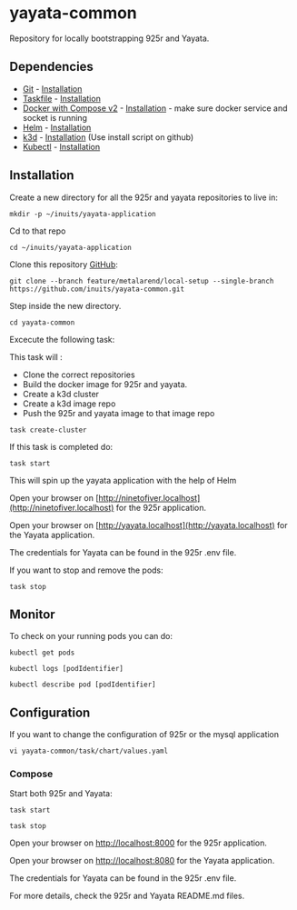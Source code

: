 # yayata-common

Repository for locally bootstrapping 925r and Yayata.

## Dependencies

- [Git](https://git-scm.com/) - [Installation](https://git-scm.com/download/linux)
- [Taskfile](https://taskfile.dev/) - [Installation](https://taskfile.dev/installation/#install-script)
- [Docker with Compose v2](https://docs.docker.com/compose/) - [Installation](https://docs.docker.com/compose/install/linux/) - make sure docker service and socket is running
- [Helm](https://helm.sh/) - [Installation](https://helm.sh/docs/intro/install/)
- [k3d](https://k3d.io/v5.7.4/) - [Installation](https://github.com/k3d-io/k3d) (Use install script on github)
- [Kubectl](https://kubernetes.io/docs/reference/kubectl/) - [Installation](https://kubernetes.io/docs/tasks/tools/install-kubectl-linux/)

## Installation

Create a new directory for all the 925r and yayata repositories to live in:

```
mkdir -p ~/inuits/yayata-application
```

Cd to that repo

```
cd ~/inuits/yayata-application
```

Clone this repository [GitHub]():

```
git clone --branch feature/metalarend/local-setup --single-branch https://github.com/inuits/yayata-common.git
```

Step inside the new directory.

```
cd yayata-common
```

Excecute the following task: 

This task will :
- Clone the correct repositories 
- Build the docker image for 925r and yayata. 
- Create a k3d cluster 
- Create a k3d image repo
- Push the 925r and yayata image to that image repo
```
task create-cluster
```

If this task is completed do: 
```
task start
```

This will spin up the yayata application with the help of Helm

Open your browser on [http://ninetofiver.localhost](http://ninetofiver.localhost) for the 925r application.

Open your browser on [http://yayata.localhost](http://yayata.localhost) for the Yayata application.

The credentials for Yayata can be found in the 925r .env file.

If you want to stop and remove the pods: 

```
task stop
```
## Monitor

To check on your running pods you can do:
```
kubectl get pods
```

```
kubectl logs [podIdentifier]
```

```
kubectl describe pod [podIdentifier]
```

## Configuration

If you want to change the configuration of 925r or the mysql application

```
vi yayata-common/task/chart/values.yaml
```


### Compose

Start both 925r and Yayata:

```
task start
```
```
task stop
```         
Open your browser on [http://localhost:8000](http://localhost:8000) for the 925r application.

Open your browser on [http://localhost:8080](http://localhost:8080) for the Yayata application.

The credentials for Yayata can be found in the 925r .env file.

For more details, check the 925r and Yayata README.md files.